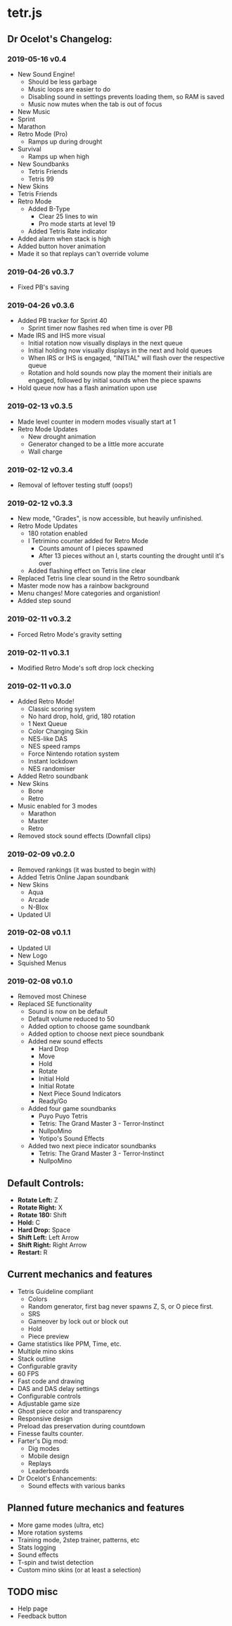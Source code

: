 # tetr.js
## Dr Ocelot's Changelog:

### 2019-05-16 v0.4
- New Sound Engine!
  - Should be less garbage
  - Music loops are easier to do
  - Disabling sound in settings prevents loading them, so RAM is saved
  - Music now mutes when the tab is out of focus
- New Music  
- Sprint
- Marathon
- Retro Mode (Pro)  
  - Ramps up during drought
- Survival
  - Ramps up when high
- New Soundbanks
  - Tetris Friends
  - Tetris 99
- New Skins
- Tetris Friends
- Retro Mode
  - Added B-Type
    - Clear 25 lines to win
    - Pro mode starts at level 19
  - Added Tetris Rate indicator
- Added alarm when stack is high
- Added button hover animation
- Made it so that replays can't override volume
  
### 2019-04-26 v0.3.7
- Fixed PB's saving
### 2019-04-26 v0.3.6
- Added PB tracker for Sprint 40
  - Sprint timer now flashes red when time is over PB
- Made IRS and IHS more visual
  - Initial rotation now visually displays in the next queue
  - Initial holding now visually displays in the next and hold queues
  - When IRS or IHS is engaged, "INITIAL" will flash over the respective queue
  - Rotation and hold sounds now play the moment their initials are engaged, followed by initial sounds when the piece spawns
- Hold queue now has a flash animation upon use
### 2019-02-13 v0.3.5
- Made level counter in modern modes visually start at 1
- Retro Mode Updates
  - New drought animation
  - Generator changed to be a little more accurate
  - Wall charge

### 2019-02-12 v0.3.4
- Removal of leftover testing stuff (oops!)

### 2019-02-12 v0.3.3
- New mode, "Grades", is now accessible, but heavily unfinished.
- Retro Mode Updates
    - 180 rotation enabled
    - I Tetrimino counter added for Retro Mode
        - Counts amount of I pieces spawned
        - After 13 pieces without an I, starts counting the drought until it's over
    - Added flashing effect on Tetris line clear
- Replaced Tetris line clear sound in the Retro soundbank
- Master mode now has a rainbow background
- Menu changes! More categories and organistion!
- Added step sound

### 2019-02-11 v0.3.2
- Forced Retro Mode's gravity setting

### 2019-02-11 v0.3.1
- Modified Retro Mode's soft drop lock checking

### 2019-02-11 v0.3.0
- Added Retro Mode!
    - Classic scoring system
    - No hard drop, hold, grid, 180 rotation
    - 1 Next Queue
    - Color Changing Skin
    - NES-like DAS
    - NES speed ramps
    - Force Nintendo rotation system
    - Instant lockdown
    - NES randomiser
- Added Retro soundbank
- New Skins
    - Bone
    - Retro
- Music enabled for 3 modes
    - Marathon
    - Master
    - Retro
- Removed stock sound effects (Downfall clips)

### 2019-02-09 v0.2.0
- Removed rankings (it was busted to begin with)
- Added Tetris Online Japan soundbank
- New Skins
    - Aqua
    - Arcade
    - N-Blox
- Updated UI

### 2019-02-08 v0.1.1
- Updated UI
- New Logo
- Squished Menus

### 2019-02-08 v0.1.0
- Removed most Chinese
- Replaced SE functionality
    - Sound is now on be default
    - Default volume reduced to 50
    - Added option to choose game soundbank
    - Added option to choose next piece soundbank
    - Added new sound effects
        - Hard Drop
        - Move
        - Hold
        - Rotate
        - Initial Hold
        - Initial Rotate
        - Next Piece Sound Indicators
        - Ready/Go
    - Added four game soundbanks
        - Puyo Puyo Tetris
        - Tetris: The Grand Master 3 - Terror‑Instinct
        - NullpoMino
        - Yotipo's Sound Effects
    - Added two next piece indicator soundbanks
        - Tetris: The Grand Master 3 - Terror‑Instinct
        - NullpoMino
        
## Default Controls:

- **Rotate Left:** Z
- **Rotate Right:** X
- **Rotate 180:** Shift
- **Hold:** C
- **Hard Drop:** Space
- **Shift Left:** Left Arrow
- **Shift Right:** Right Arrow
- **Restart:** R

## Current mechanics and features

- Tetris Guideline compliant
    - Colors
    - Random generator, first bag never spawns Z, S, or O piece first.
    - SRS
    - Gameover by lock out or block out
    - Hold
    - Piece preview
- Game statistics like PPM, Time, etc.
- Multiple mino skins
- Stack outline
- Configurable gravity
- 60 FPS
- Fast code and drawing
- DAS and DAS delay settings
- Configurable controls
- Adjustable game size
- Ghost piece color and transparency
- Responsive design
- Preload das preservation during countdown
- Finesse faults counter.
- Farter's Dig mod:
    - Dig modes
    - Mobile design
    - Replays
    - Leaderboards
- Dr Ocelot's Enhancements:
    - Sound effects with various banks

## Planned future mechanics and features

- More game modes (ultra, etc)
- More rotation systems
- Training mode, 2step trainer, patterns, etc
- Stats logging
- Sound effects
- T-spin and twist detection
- Custom mino skins (or at least a selection)

## TODO misc

- Help page
- Feedback button
